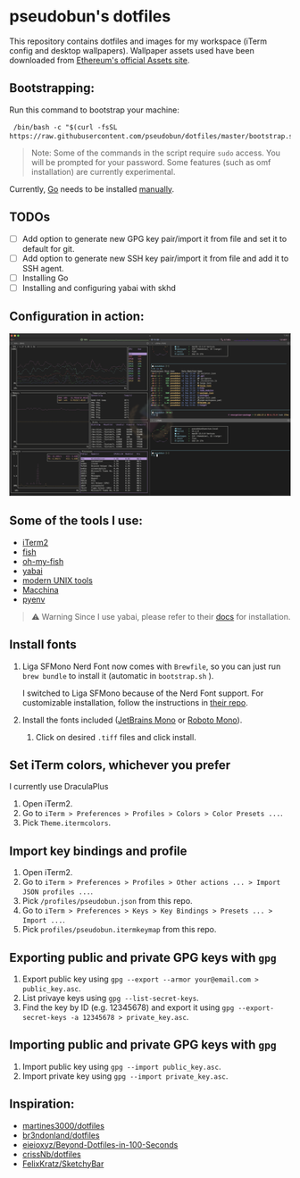 # pseudobun's dotfiles

This repository contains dotfiles and images for my workspace (iTerm config and desktop wallpapers). Wallpaper assets used have been downloaded from [Ethereum's official Assets site](https://ethereum.org/en/assets/).

## Bootstrapping:

Run this command to bootstrap your machine:

```
 /bin/bash -c "$(curl -fsSL https://raw.githubusercontent.com/pseudobun/dotfiles/master/bootstrap.sh)"
```

> Note: 
> Some of the commands in the script require `sudo` access. You will be prompted for your password. 
> Some features (such as omf installation) are currently experimental.

Currently, [Go](https://go.dev/) needs to be installed [manually](https://go.dev/doc/install).

## TODOs

* [ ] Add option to generate new GPG key pair/import it from file and set it to default for git.
* [ ] Add option to generate new SSH key pair/import it from file and add it to SSH agent.
* [ ] Installing Go
* [ ] Installing and configuring yabai with skhd

## Configuration in action:

![iTerm2 Appearance](showcase.png)

## Some of the tools I use:

* [iTerm2](https://iterm2.com/)
* [fish](https://github.com/fish-shell/fish-shell)
* [oh-my-fish](https://github.com/oh-my-fish/oh-my-fish)
* [yabai](https://github.com/koekeishiya/yabai)
* [modern UNIX tools](https://github.com/ibraheemdev/modern-unix)
* [Macchina](https://github.com/Macchina-CLI/macchina)
* [pyenv](https://github.com/pyenv/pyenv)

> ⚠️ Warning
> Since I use yabai, please refer to their [docs](https://github.com/koekeishiya/yabai/wiki) for installation.

## Install fonts 

1. Liga SFMono Nerd Font now comes with `Brewfile`, so you can just run `brew bundle` to install it (automatic in `bootstrap.sh` ).
   

    I switched to Liga SFMono because of the Nerd Font support. For customizable installation, follow the instructions in [their repo](https://github.com/shaunsingh/SFMono-Nerd-Font-Ligaturized).

2. Install the fonts included ([JetBrains Mono](/fonts/JetBrainsMono/) or [Roboto Mono](/fonts/RobotoMono/)).
   1. Click on desired `.tiff` files and click install.

## Set iTerm colors, whichever you prefer

I currently use DraculaPlus

1. Open iTerm2.
2. Go to `iTerm > Preferences > Profiles > Colors > Color Presets ...`.
3. Pick `Theme.itermcolors`.

## Import key bindings and profile

1. Open iTerm2.
2. Go to `iTerm > Preferences > Profiles > Other actions ... > Import JSON profiles ...`.
3. Pick `/profiles/pseudobun.json` from this repo.
4. Go to `iTerm > Preferences > Keys > Key Bindings > Presets ... > Import ...`.
5. Pick `profiles/pseudobun.itermkeymap` from this repo.

## Exporting public and private GPG keys with `gpg`

1. Export public key using `gpg --export --armor your@email.com > public_key.asc`.
2. List privaye keys using `gpg --list-secret-keys`.
3. Find the key by ID (e.g. 12345678) and export it using `gpg --export-secret-keys -a 12345678 > private_key.asc`.

## Importing public and private GPG keys with `gpg`

1. Import public key using `gpg --import public_key.asc`.
2. Import private key using `gpg --import private_key.asc`.

## Inspiration:

* [martines3000/dotfiles](https://github.com/martines3000/dotfiles)
* [br3ndonland/dotfiles](https://github.com/br3ndonland/dotfiles)
* [eieioxyz/Beyond-Dotfiles-in-100-Seconds](https://github.com/eieioxyz/Beyond-Dotfiles-in-100-Seconds)
* [crissNb/dotfiles](https://github.com/crissNb/dotfiles)
* [FelixKratz/SketchyBar](https://github.com/FelixKratz/SketchyBar)
